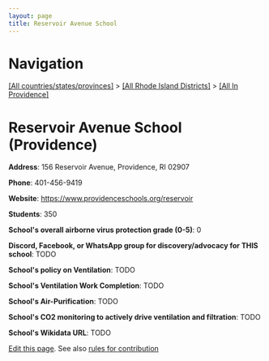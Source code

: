 ```yaml
---
layout: page
title: Reservoir Avenue School
---
```

# Navigation

[[All countries/states/provinces]](../../..) > [[All Rhode Island Districts]](../..) > [[All In Providence]](..)

# Reservoir Avenue School (Providence)

**Address**: 156 Reservoir Avenue, Providence, RI 02907

**Phone**: 401-456-9419

**Website**: <https://www.providenceschools.org/reservoir>

**Students**: 350

**School's overall airborne virus protection grade (0-5)**: 0

**Discord, Facebook, or WhatsApp group for discovery/advocacy for THIS school**: TODO

**School's policy on Ventilation**: TODO

**School's Ventilation Work Completion**: TODO

**School's Air-Purification**: TODO

**School's CO2 monitoring to actively drive ventilation and filtration**: TODO

**School's Wikidata URL**: TODO


[Edit this page](https://github.com/ventilate-schools/RI/edit/main/./Providence/Reservoir_Avenue_School.md). See also [rules for contribution](../../../contribution-rules/)